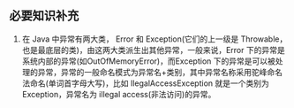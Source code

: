## 必要知识补充

1. 在 Java 中异常有两大类， Error 和 Exception(它们的上一级是 Throwable，也是最底层的类)，由这两大类派生出其他异常，一般来说，Error 下的异常是系统内部的异常(如OutOfMemoryError)，而Exception 下的异常是可以被处理的异常，异常的一般命名模式为异常名+类别，其中异常名称采用驼峰命名法命名(单词首字母大写)，比如 IlegalAccessException 就是一个类别为 Exception，异常名为 illegal access(非法访问)的异常。